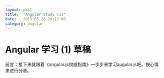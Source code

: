 ```yaml
---
layout: post
title:  "Angular Study (1)"
date:   2015-05-26 20:12:00
category: angular
---
```


Angular 学习 (1) 草稿
=====================

前言：接下来就跟着《angular.js权威指南》一步步来学习augular.js吧。按心情来进行分章。


